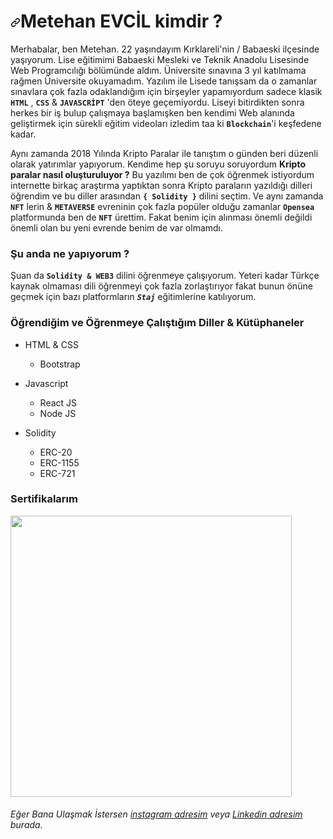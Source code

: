 <h1 dir="auto"><a id="user-content-metehan-evcil-kimdir-" class="anchor" aria-hidden="true" href="#metehan-evcil-kimdir-"><svg class="octicon octicon-link" viewBox="0 0 16 16" version="1.1" width="16" height="16" aria-hidden="true"><path fill-rule="evenodd" d="M7.775 3.275a.75.75 0 001.06 1.06l1.25-1.25a2 2 0 112.83 2.83l-2.5 2.5a2 2 0 01-2.83 0 .75.75 0 00-1.06 1.06 3.5 3.5 0 004.95 0l2.5-2.5a3.5 3.5 0 00-4.95-4.95l-1.25 1.25zm-4.69 9.64a2 2 0 010-2.83l2.5-2.5a2 2 0 012.83 0 .75.75 0 001.06-1.06 3.5 3.5 0 00-4.95 0l-2.5 2.5a3.5 3.5 0 004.95 4.95l1.25-1.25a.75.75 0 00-1.06-1.06l-1.25 1.25a2 2 0 01-2.83 0z"></path></svg></a>Metehan EVCİL kimdir ?</h1>

<p dir="auto">
  Merhabalar, ben Metehan. 22 yaşındayım Kırklareli'nin / Babaeski ilçesinde yaşıyorum. Lise eğitimimi Babaeski Mesleki ve Teknik Anadolu Lisesinde Web Programcılığı       bölümünde aldım. Üniversite sınavına 3 yıl katılmama rağmen Üniversite okuyamadım. Yazılım ile Lisede tanışsam da o zamanlar sınavlara çok fazla odaklandığım için       birşeyler yapamıyordum sadece klasik <code><b>HTML</b></code> , <code><b>CSS</b></code> & <code><b>JAVASCRİPT</b></code> 'den öteye geçemiyordu. Liseyi bitirdikten sonra herkes bir iş bulup çalışmaya         başlamışken ben kendimi Web alanında geliştirmek için sürekli eğitim videoları izledim taa ki <code><b>Blockchain</b></code>'i keşfedene kadar.
</p>

<p dir="auto">
  Aynı zamanda 2018 Yılında Kripto Paralar ile tanıştım o günden beri düzenli olarak yatırımlar yapıyorum. Kendime hep şu soruyu soruyordum <b>Kripto paralar nasıl         oluşturuluyor ?</b> Bu yazılımı ben de çok öğrenmek istiyordum internette birkaç araştırma yaptıktan sonra Kripto paraların yazıldığı dilleri öğrendim ve bu diller       arasından <code><b>{ Solidity }</code></b> dilini seçtim. Ve aynı zamanda <code><b>NFT</b></code> lerin & <code><b>METAVERSE</b></code> evreninin çok fazla popüler olduğu zamanlar <code><b>Opensea</b></code>               platformunda ben de <code><b>NFT</b></code> ürettim. Fakat benim için alınması önemli değildi önemli olan bu yeni evrende benim de var olmamdı.
</p>

<p dir="auto">
  <h3>Şu anda ne yapıyorum ?</h3>
  Şuan da <code><b>Solidity & WEB3</b></code> dilini öğrenmeye çalışıyorum. Yeteri kadar Türkçe kaynak olmaması dili öğrenmeyi çok fazla zorlaştırıyor fakat bunun önüne geçmek için       bazı platformların <code><b><em>Staj</em></b></code> eğitimlerine katılıyorum.
</p>

<P dir="auto">
  <h3>Öğrendiğim ve Öğrenmeye Çalıştığım Diller & Kütüphaneler</h3>
</p>

<ul style="list-style-type:disc">
 <li>HTML & CSS</li>
  <ul style="list-style-type:circle">
    <li>Bootstrap</li>
  </ul>
</ul>

<ul style="list-style-type:disc">
 <li>Javascript</li>
  <ul style="list-style-type:circle">
    <li>React JS</li>
    <li>Node JS</li>
  </ul>
</ul>

<ul style="list-style-type:disc">
 <li>Solidity</li>
  <ul style="list-style-type:circle">
    <li>ERC-20</li>
    <li>ERC-1155</li>
    <li>ERC-721</li>
  </ul>
</ul>

<h3>Sertifikalarım</h3>

<a href="https://verified.sertifier.com/en/verify/45253843172840">
<img src="https://user-images.githubusercontent.com/61335521/221593190-3f8609c4-5461-4379-8ad0-7224878ebece.png" width="450">
</a>

<p dir="auto">
 <h6>Eğer Bana Ulaşmak İstersen <a href="https://instagram.com/14metehan53" target="_blank">instagram adresim</a> veya <a href="https://www.linkedin.com/in/14metehan53/" target="_blank">Linkedin adresim</a> burada.</h6>
</p>


